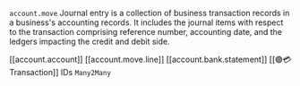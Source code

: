 `account.move`
Journal entry is a collection of business transaction records in a business's accounting records. It includes the journal items with respect to the transaction comprising reference number, accounting date, and the ledgers impacting the credit and debit side.


[[account.account]]
[[account.move.line]]
[[account.bank.statement]]
[[🟣💳Transaction]] IDs `Many2Many`